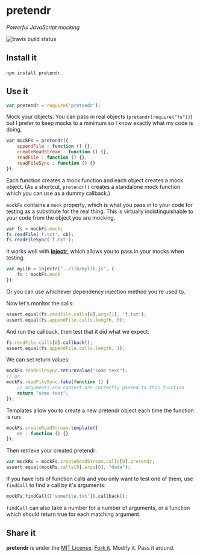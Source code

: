 # pretendr #

_Powerful JavaScript mocking_

![travis build status](https://travis-ci.org/nathanmacinnes/pretendr.svg)

## Install it ##

`npm install pretendr`.

## Use it ##

````javascript
var pretendr = require('pretendr');
````

Mock your objects. You can pass in real objects (`pretendr(require("fs"))`) but
I prefer to keep mocks to a minimum so I know exactly what my code is doing.

````javascript
var mockFs = pretendr({
    appendFile : function () {},
    createReadStream : function () {},
	readFile : function () {},
	readFileSync : function () {}
});
````

Each function creates a mock function and each object creates a mock object. (As
a shortcut, `pretendr()` creates a standalone mock function which you can use as
a dummy callback.)

`mockFs` contains a `mock` property, which is what you pass in to your code for testing as a substitute for the real thing. This is virtually indistinguishable
to your code from the object you are mocking.

````javascript
var fs = mockFs.mock;
fs.readFile('f.txt', cb);
fs.readFileSync('f.txt');
````

It works well with [**injectr**](https://github.com/nathanmacinnes/injectr),
which allows you to pass in your mocks when testing.

````js
var myLib = injectr("../lib/mylib.js", {
    fs : mockFs.mock
});
````

Or you can use whichever dependency injection method you're used to.

Now let's monitor the calls:

````javascript
assert.equal(fs.readFile.calls[0].args[1], 'f.txt');
assert.equal(fs.appendFile.calls.length, 0);
````

And run the callback, then test that it did what we expect:

````javascript
fs.readFile.calls[0].callback();
assert.equal(fs.appendFile.calls.length, 1);
````

We can set return values:
````javascript
mockFs.readFileSync.returnValue("some text");
// or
mockFs.readFileSync.fake(function () {
    // arguments and context are correctly passed to this function
    return "some text";
});
````

Templates allow you to create a new pretendr object each time the function is
run:
````js
mockFs.createReadStream.template({
    on : function () {}
});
````

Then retrieve your created pretendr:

````js
var mockRs = mockFs.createReadStream.calls[0].pretendr;
assert.equal(mockRs.calls[0].args[0], "data");
````

If you have lots of function calls and you only want to test one of them, use
`findCall` to find a call by it's arguments:

````js
mockFs.findCall(['somefile.txt']).callback();
````

`findCall` can also take a number for a number of arguments, or a function which
should return true for each matching argument.

## Share it ##

**pretendr** is under the [MIT License](http://www.opensource.org/licenses/MIT).
[Fork it](https://github.com/nathanmacinnes/pretendr). Modify it. Pass it
around.
